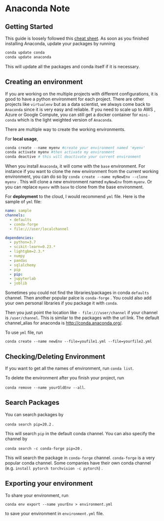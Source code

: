 # Anaconda Note

## Getting Started

This guide is loosely followed this [cheat sheet](https://conda.io/projects/conda/en/latest/_downloads/843d9e0198f2a193a3484886fa28163c/conda-cheatsheet.pdf). As soon as you finished installing Anaconda, update your packages by running 

```python
conda update conda 
conda update anaconda
```

This will update all the packages and conda itself if it is necessary. 



## Creating an environment

If you are working on the multiple projects with different configurations, it is good to have a python environment for each project. There are other projects like `virtualenv` but as a data scientist, we always come back to `Anaconda` since it is very easy and reliable. If you need to scale up to AWS , Azure or Google Compute, you can still get a docker container for `mini-conda` which is the light weighted version of `Anaconda`. 

There are multiple way to create the working environments. 

For **local usage**,

```python
conda create --name myenv #create your environment named 'myenv'
conda activate myenv #then activate my environment
conda deactive # this will deactivate your current environment
```

When you install `Anaconda`, it will come with the `base` environment.  For instance if you want to clone the new environment from the current working environment, you can do so by `conda create --name myNewEnv --clone myenv` . This will clone a new environment named `myNewEnv` from `myenv`.  Or you can replace `myenv` with `base`  to clone from the base environment. 



For **deployment** to the cloud, I would recommend `yml` file. Here is the sample of `yml` file:

```yml
name: sample
channels:
  - defaults
  - conda-forge
  - file:///user/localchannel

dependencies:
  - python=3.7
  - scikit-learn=0.23.*
  - lightgbm=2.3.*
  - numpy
  - pandas
  - sqlalchemy
  - pip
  - pip:
  - jupyterlab
  - joblib

```

Sometimes you could not find the libraries/packages in conda `defaults` channel. Then another popular palce is `conda-forge` . You could also add your own personal libraries if you package it with `conda`. 

Then you just point the location like `- file:///user/channel` if your channel is `/user/channel`. This is similar to the packages with the url link. The default channel_alias for anaconda is http://conda.anaconda.org/.

To use `yml` file, run 

`conda create --name newEnv --file=youfile1.yml --file=yourfile2.yml`

## Checking/Deleting Environment

If you want to get all the names of environment, run `conda list`.  

To delete the environment after you finish your project, run 

`conda remove --name yourOldEnv --all`. 

## Search Packages

You can search packages by 

`conda search pip=20.2` . 

This will search `pip` in the default conda channel. You can also specify the channel by

 `conda search -c conda-forge pip=20` . 

This will search the package in `conda-forge` channel. `conda-forge` is a very popular conda channel. Some companies have their own conda channel (e.g. `install pytorch torchvision -c pytorch`) . 



## Exporting your environment

To share your environment, run

 `conda env export --name yourEnv > environment.yml` 

to save your environment in `environment.yml` file.